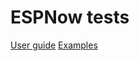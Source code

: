 # ESPNow tests

[User guide](https://www.espressif.com/sites/default/files/documentation/esp-now_user_guide_en.pdf)
[Examples](https://github.com/espressif/arduino-esp32/blob/master/libraries/ESP32/examples/ESPNow/Basic/Slave/Slave.ino)